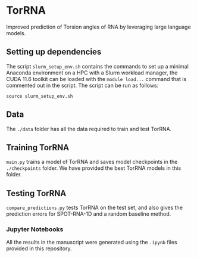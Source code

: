 # TorRNA
Improved prediction of Torsion angles of RNA by leveraging large language models.

## Setting up dependencies 

The script `slurm_setup_env.sh` contains the commands to set up a minimal Anaconda environment on a HPC with a Slurm workload manager, the CUDA 11.6 toolkit can be loaded with the `module load...` command that is commented out in the script. The script can be run as follows:

```
source slurm_setup_env.sh
```

## Data

The `./data` folder has all the data required to train and test TorRNA. 

## Training TorRNA

`main.py` trains a model of TorRNA and saves model checkpoints in the `./checkpoints` folder. We have provided the best TorRNA models in this folder.

## Testing TorRNA

`compare_predictions.py` tests TorRNA on the test set, and also gives the prediction errors for SPOT-RNA-1D and a random baseline method.

### Jupyter Notebooks

All the results in the manuscript were generated using the `.ipynb` files provided in this repository.
